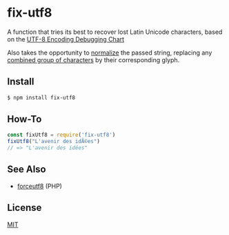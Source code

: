 # fix-utf8

A function that tries its best to recover lost Latin Unicode characters, based on the [UTF-8 Encoding Debugging Chart](http://www.i18nqa.com/debug/utf8-debug.html#dbg)

Also takes the opportunity to [normalize](https://developer.mozilla.org/en-US/docs/Web/JavaScript/Reference/Global_Objects/String/normalize) the passed string, replacing any [combined group of characters](https://en.wikipedia.org/wiki/Combining_character) by their corresponding glyph.

## Install

```sh
$ npm install fix-utf8
```

## How-To

```js
const fixUtf8 = require('fix-utf8')
fixUtf8("L'avenir des idÃ©es")
// => "L'avenir des idées"
```

## See Also
* [forceutf8](https://github.com/neitanod/forceutf8) (PHP)

## License
[MIT](LICENSE.md)
